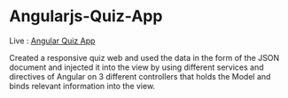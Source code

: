 # Angularjs-Quiz-App

Live : [Angular Quiz App](https://www.saurabhrana.com/angular "Quiz App")

Created a responsive quiz web  and used the data in the form of the JSON document and injected it into the view by using different services and directives of Angular on 3 different controllers that holds the Model and binds relevant information into the view.
